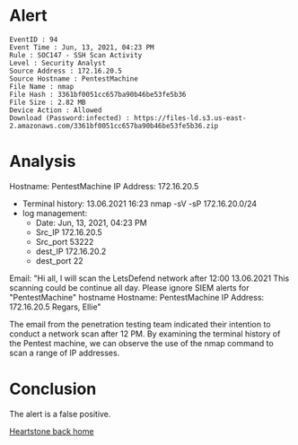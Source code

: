 
# Alert 

```
EventID : 94
Event Time : Jun, 13, 2021, 04:23 PM
Rule : SOC147 - SSH Scan Activity
Level : Security Analyst
Source Address : 172.16.20.5
Source Hostname : PentestMachine
File Name : nmap
File Hash : 3361bf0051cc657ba90b46be53fe5b36
File Size : 2.82 MB
Device Action : Allowed
Download (Password:infected) : https://files-ld.s3.us-east-2.amazonaws.com/3361bf0051cc657ba90b46be53fe5b36.zip
```
# Analysis

Hostname: PentestMachine
IP Address: 172.16.20.5
- Terminal history: 13.06.2021 16:23 nmap -sV -sP 172.16.20.0/24
- log management: 
	- Date: Jun, 13, 2021, 04:23 PM
	- Src_IP 172.16.20.5
	- Src_port 53222
	- dest_IP 172.16.20.2
	- dest_port 22

Email: "Hi all, I will scan the LetsDefend network after 12:00 13.06.2021 This scanning could be continue all day. Please ignore SIEM alerts for "PentestMachine" hostname Hostname: PentestMachine IP Address: 172.16.20.5 Regars, Ellie"

The email from the penetration testing team indicated their intention to conduct a network scan after 12 PM. By examining the terminal history of the Pentest machine, we can observe the use of the nmap command to scan a range of IP addresses.

# Conclusion

The alert is a false positive. 


[Heartstone back home](https://matteogreek.github.io/)
